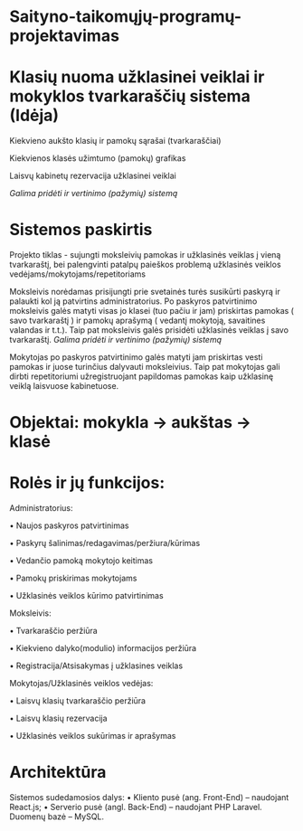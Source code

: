 # Saityno-taikomųjų-programų-projektavimas

# Klasių nuoma užklasinei veiklai ir mokyklos tvarkaraščių sistema (Idėja)
Kiekvieno aukšto klasių ir pamokų sąrašai (tvarkaraščiai)

Kiekvienos klasės užimtumo (pamokų) grafikas

Laisvų kabinetų rezervacija užklasinei veiklai 

*Galima pridėti ir vertinimo (pažymių) sistemą*

# Sistemos paskirtis

Projekto tiklas - sujungti moksleivių pamokas ir užklasinės veiklas į vieną tvarkaraštį, bei palengvinti patalpų paieškos problemą užklasinės veiklos vedėjams/mokytojams/repetitoriams

Moksleivis norėdamas prisijungti prie svetainės turės susikūrti paskyrą ir palaukti kol ją patvirtins administratorius. Po paskyros patvirtinimo moksleivis galės matyti visas jo klasei (tuo pačiu ir jam) priskirtas pamokas ( savo tvarkaraštį ) ir pamokų aprašymą ( vedantį mokytoją, savaitines valandas ir t.t.). Taip pat moksleivis galės prisidėti užklasinės veiklas į savo tvarkaraštį.  *Galima pridėti ir vertinimo (pažymių) sistemą*

Mokytojas po paskyros patvirtinimo galės matyti jam priskirtas vesti pamokas ir juose turinčius dalyvauti moksleivius. Taip pat mokytojas gali dirbti repetitoriumi užregistruojant papildomas pamokas kaip užklasinę veiklą laisvuose kabinetuose.

# Objektai: mokykla -> aukštas -> klasė

# Rolės ir jų funkcijos: 

Administratorius: 

• Naujos paskyros patvirtinimas

• Paskyrų šalinimas/redagavimas/peržiura/kūrimas

• Vedančio pamoką mokytojo keitimas

• Pamokų priskirimas mokytojams

• Užklasinės veiklos kūrimo patvirtinimas

Moksleivis: 

• Tvarkaraščio peržiūra

• Kiekvieno dalyko(modulio) informacijos peržiūra

• Registracija/Atsisakymas į užklasines veiklas

Mokytojas/Užklasinės veiklos vedėjas:

• Laisvų klasių tvarkaraščio peržiūra

• Laisvų klasių rezervacija

• Užklasinės veiklos sukūrimas ir aprašymas

# Architektūra

Sistemos sudedamosios dalys:
• Kliento pusė (ang. Front-End) – naudojant React.js; • Serverio pusė (angl. Back-End) – naudojant PHP Laravel. Duomenų bazė – MySQL.
